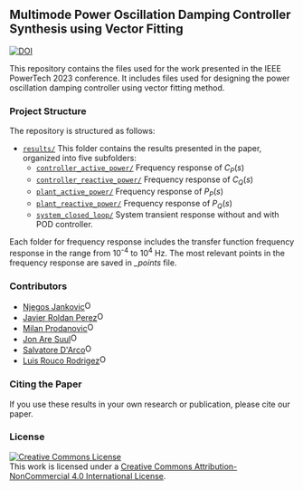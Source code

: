 ## Multimode Power Oscillation Damping Controller Synthesis using Vector Fitting

[![DOI](https://zenodo.org/badge/626350503.svg)](https://zenodo.org/badge/latestdoi/626350503)

This repository contains the files used for the work presented in the IEEE PowerTech 2023 conference. It includes files used for designing the power oscillation damping controller using vector fitting method.

### Project Structure

The repository is structured as follows:

- [`results/`](./results) This folder contains the results presented in the paper, organized into five subfolders:
  - [`controller_active_power/`](./results/controller_active_power) Frequency response of $C_P(s)$
  - [`controller_reactive_power/`](./results/controller_reactive_power) Frequency response of $C_Q(s)$
  - [`plant_active_power/`](./results/plant_active_power) Frequency response of $P_P(s)$
  - [`plant_reactive_power/`](./results/plant_reactive_power) Frequency response of $P_Q(s)$
  - [`system_closed_loop/`](./results/system_closed_loop) System transient response without and with POD controller.

Each folder for frequency response includes the transfer function frequency response in the range from 10<sup>-4</sup> to 10<sup>4</sup> Hz. The most relevant points in the frequency response are saved in *_points* file.

### Contributors

- [Njegos Jankovic](https://orcid.org/0000-0003-3358-069X)<img alt="ORCID logo" src="https://info.orcid.org/wp-content/uploads/2019/11/orcid_16x16.png" width="16" height="16" />
- [Javier Roldan Perez](https://orcid.org/0000-0002-9759-4006)<img alt="ORCID logo" src="https://info.orcid.org/wp-content/uploads/2019/11/orcid_16x16.png" width="16" height="16" />
- [Milan Prodanovic](https://orcid.org/0000-0001-5500-9799)<img alt="ORCID logo" src="https://info.orcid.org/wp-content/uploads/2019/11/orcid_16x16.png" width="16" height="16" />
- [Jon Are Suul](https://orcid.org/0000-0003-3491-636X)<img alt="ORCID logo" src="https://info.orcid.org/wp-content/uploads/2019/11/orcid_16x16.png" width="16" height="16" />
- [Salvatore D'Arco](https://orcid.org/0000-0002-9313-8230)<img alt="ORCID logo" src="https://info.orcid.org/wp-content/uploads/2019/11/orcid_16x16.png" width="16" height="16" />
- [Luis Rouco Rodrigez](https://orcid.org/0000-0002-2670-7464)<img alt="ORCID logo" src="https://info.orcid.org/wp-content/uploads/2019/11/orcid_16x16.png" width="16" height="16" />

### Citing the Paper

If you use these results in your own research or publication, please cite our paper.

### License

<a rel="license" href="http://creativecommons.org/licenses/by-nc/4.0/"><img alt="Creative Commons License" style="border-width:0" src="https://i.creativecommons.org/l/by-nc/4.0/88x31.png" /></a><br />This work is licensed under a <a rel="license" href="http://creativecommons.org/licenses/by-nc/4.0/">Creative Commons Attribution-NonCommercial 4.0 International License</a>.
